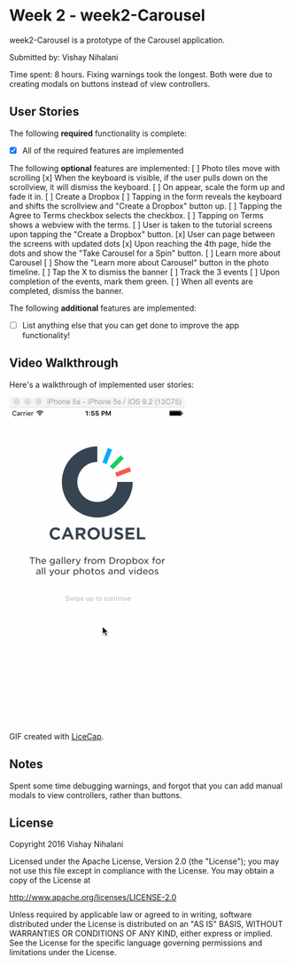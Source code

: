 # Week 2 - week2-Carousel

week2-Carousel is a prototype of the Carousel application.

Submitted by: Vishay Nihalani

Time spent: 8 hours. Fixing warnings took the longest. Both were due to creating modals on buttons instead of view controllers.

## User Stories

The following **required** functionality is complete:
* [x] All of the required features are implemented

The following **optional** features are implemented:
[ ] Photo tiles move with scrolling
[x] When the keyboard is visible, if the user pulls down on the scrollview, it will dismiss the keyboard.
[ ] On appear, scale the form up and fade it in.
[ ] Create a Dropbox
[ ] Tapping in the form reveals the keyboard and shifts the scrollview and "Create a Dropbox" button up.
[ ] Tapping the Agree to Terms checkbox selects the checkbox.
[ ] Tapping on Terms shows a webview with the terms.
[ ] User is taken to the tutorial screens upon tapping the "Create a Dropbox" button.
[x] User can page between the screens with updated dots
[x] Upon reaching the 4th page, hide the dots and show the "Take Carousel for a Spin" button.
[ ] Learn more about Carousel
[ ] Show the "Learn more about Carousel" button in the photo timeline.
[ ] Tap the X to dismiss the banner
[ ] Track the 3 events
[ ] Upon completion of the events, mark them green.
[ ] When all events are completed, dismiss the banner.

The following **additional** features are implemented:
- [ ] List anything else that you can get done to improve the app functionality!

## Video Walkthrough

Here's a walkthrough of implemented user stories:

![Carousel demo](carousel-demo-with-some-optionals.gif)

GIF created with [LiceCap](http://www.cockos.com/licecap/).

## Notes

Spent some time debugging warnings, and forgot that you can add manual modals to view controllers, rather than buttons.

## License

Copyright 2016 Vishay Nihalani

Licensed under the Apache License, Version 2.0 (the "License");
you may not use this file except in compliance with the License.
You may obtain a copy of the License at

http://www.apache.org/licenses/LICENSE-2.0

Unless required by applicable law or agreed to in writing, software
distributed under the License is distributed on an "AS IS" BASIS,
WITHOUT WARRANTIES OR CONDITIONS OF ANY KIND, either express or implied.
See the License for the specific language governing permissions and
limitations under the License.
